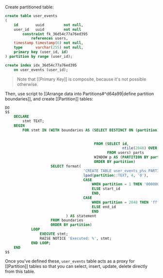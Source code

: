 Create partitioned table:

```sql
create table user_events
(
    id        uuid         not null,
    user_id   uuid         not null
        constraint fk_36d54c77a76ed395
            references users,
    timestamp timestamp(6) not null,
    type      varchar(255) not null,
    primary key (user_id, id)
) partition by range (user_id);

create index idx_36d54c77a76ed395
    on user_events (user_id);
```

> Note that [[Primary Key]] is composite, because it's not possible otherwise.

Then, use script to [[Arrange data into Partitions#^d64a99|define partition boundaries]], and create [[Partition]] tables:

```sql
DO
$$
    DECLARE
        stmt TEXT;
    BEGIN
        FOR stmt IN (WITH boundaries AS (SELECT DISTINCT ON (partition) partition,
                                                                        lag(id, 1) OVER ()    AS start_id,
                                                                        last_value(id) OVER p AS end_id
                                         FROM (SELECT id,
                                                      ntile(2048) OVER (ORDER BY id) partition
                                               FROM users) parts
                                         WINDOW p AS (PARTITION BY partition)
                                         ORDER BY partition)
                     SELECT format(
                                    'CREATE TABLE user_events_p%s PARTITION OF user_events FOR VALUES FROM (%L) TO (%L);',
                                    lpad(partition::TEXT, 4, '0'),
                                    CASE
                                        WHEN partition = 1 THEN '00000000-0000-0000-0000-000000000000'::UUID
                                        ELSE start_id
                                        END,
                                    CASE
                                        WHEN partition = 2048 THEN 'ffffffff-ffff-ffff-ffff-ffffffffffff'::UUID
                                        ELSE end_id
                                        END
                            ) AS statement
                     FROM boundaries
                     ORDER BY partition)
            LOOP
                EXECUTE stmt;
                RAISE NOTICE 'Executed: %', stmt;
            END LOOP;
    END
$$
```

Once you've defined these, `user_events` table acts as a proxy for [[Partition]] tables so that you can select, insert, update, delete directly from this table.
